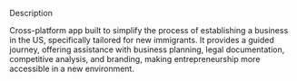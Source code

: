 Description

Cross-platform app built to simplify the process of establishing a business in the US, specifically tailored for new immigrants. It provides a guided journey, offering assistance with business planning, legal documentation, competitive analysis, and branding, making entrepreneurship more accessible in a new environment.
